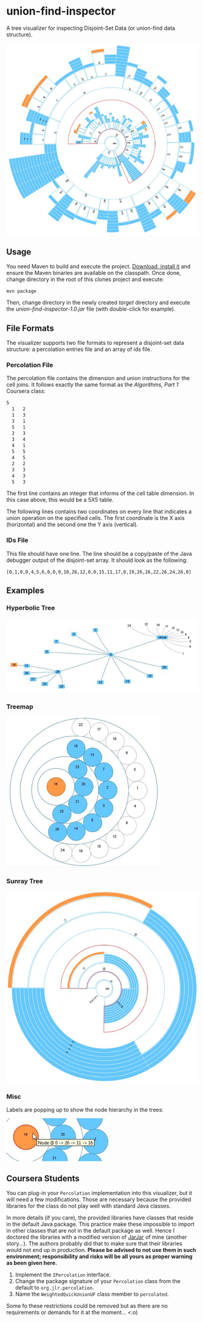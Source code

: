 union-find-inspector
====================

A tree visualizer for inspecting Disjoint-Set Data (or union-find data structure).

![A disjoint-set data representation using a sunray tree visualization](/images/union-find-sunray-400.jpg "Sunray Tree")

## Usage ##

You need Maven to build and execute the project. [Download, install it](http://maven.apache.org/) and ensure the Maven binaries are available on the classpath. Once done, change directory in the root of this clones project and execute:

```
mvn package
```

Then, change directory in the newly created *target* directory and execute the *union-find-inspector-1.0.jar* file (with double-click for example).

## File Formats ##

The visualizer supports two file formats to represent a disjoint-set data structure: a percolation entries file and an array of ids file.

### Percolation File ###

The percolation file contains the dimension and union instructions for the cell joins. It follows exactly the same format as the *Algorithms, Part 1* Coursera class:

```
5
  1   2
  1   3
  3   1
  5   1
  2   3
  3   4
  4   1
  5   5
  4   5
  2   2
  3   3
  4   3
  5   3
```

The first line contains an integer that informs of the cell table dimension. In this case above, this would be a 5X5 table. 

The following lines contains two coordinates on every line that indicates a union operation on the specified cells. The first coordinate is the X axis (horizontal) and the second one the Y axis (vertical).

### IDs File ###

This file should have one line. The line should be a copy/paste of the Java debugger output of the disjoint-set array. It should look as the following:

```
[0,1,0,0,4,5,6,0,0,9,10,26,12,0,0,15,11,17,0,19,26,26,22,26,24,26,0]
```

## Examples ##

### Hyperbolic Tree ###

![A disjoint-set data representation using a hyperbolic tree visualization](/images/union-find-hypertree-25.jpg "Hyperbolic Tree")

### Treemap ###

![A disjoint-set data representation using a treemap visualization](/images/union-find-treemap-25.jpg "Treemap")

### Sunray Tree ###

![A disjoint-set data representation using a sunray tree visualization](/images/union-find-sunray-25.jpg "Sunray Tree")

### Misc ###

Labels are popping up to show the node hierarchy in the trees:

![Labels](/images/union-find-treemap-25-label.jpg "Labels")

## Coursera Students ##

You can plug-in your `Percolation` implementation into this visualizer, but it will need a few modifications. Those are necessary because the provided libraries for the class do not play well with standard Java classes. 

In more details (if you care), the provided libraries have classes that reside in the default Java package. This practice make these impossible to import in other classes that are not in the default package as well. Hence I doctored the libraries with a modified version of [JarJar](https://code.google.com/p/jarjar/) of mine (another story...). The authors probably did that to make sure that their libraries would not end up in production. **Please be advised to not use them in such environment; responsibility and risks will be all yours as proper warning as been given here.**

1. Implement the `IPercolation` interface.
1. Change the package signature of your `Percolation` class from the default to `org.jlr.percolation`.
1. Name the `WeightedQuickUnionUF` class member to `percolated`.
 
Some fo these restrictions could be removed but as there are no requirements or demands for it at the moment... <:o)
